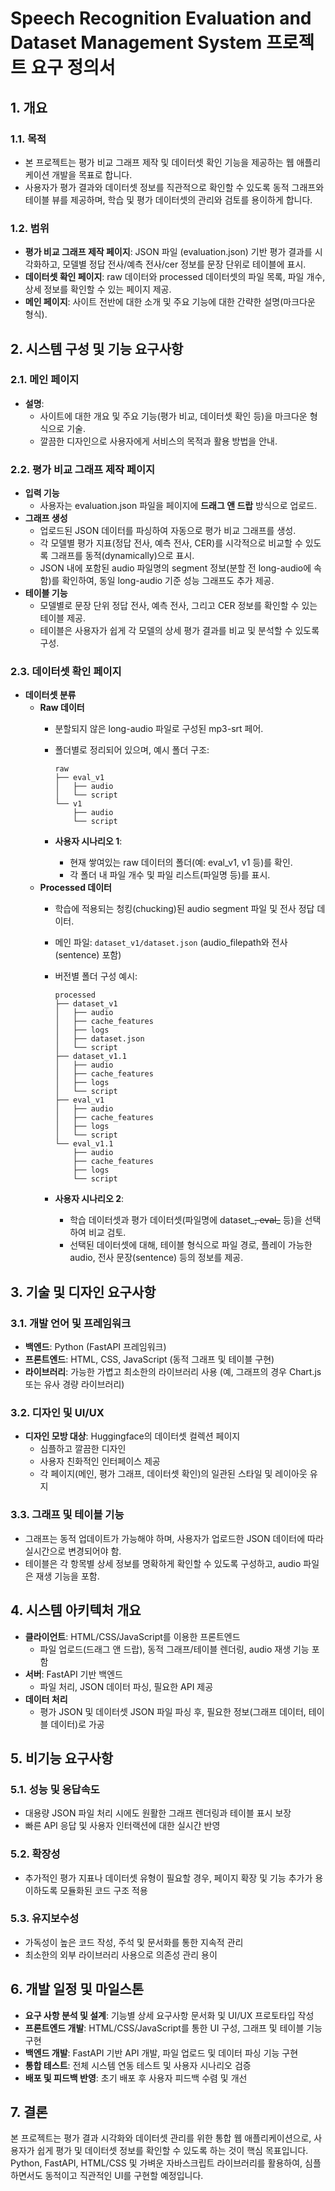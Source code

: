 # Speech Recognition Evaluation and Dataset Management System 프로젝트 요구 정의서

## 1. 개요

### 1.1. 목적

- 본 프로젝트는 평가 비교 그래프 제작 및 데이터셋 확인 기능을 제공하는 웹 애플리케이션 개발을 목표로 합니다.
- 사용자가 평가 결과와 데이터셋 정보를 직관적으로 확인할 수 있도록 동적 그래프와 테이블 뷰를 제공하며, 학습 및 평가 데이터셋의 관리와 검토를 용이하게 합니다.

### 1.2. 범위

- **평가 비교 그래프 제작 페이지**: JSON 파일 (evaluation.json) 기반 평가 결과를 시각화하고, 모델별 정답 전사/예측 전사/cer 정보를 문장 단위로 테이블에 표시.
- **데이터셋 확인 페이지**: raw 데이터와 processed 데이터셋의 파일 목록, 파일 개수, 상세 정보를 확인할 수 있는 페이지 제공.
- **메인 페이지**: 사이트 전반에 대한 소개 및 주요 기능에 대한 간략한 설명(마크다운 형식).

## 2. 시스템 구성 및 기능 요구사항

### 2.1. 메인 페이지

- **설명**:
    - 사이트에 대한 개요 및 주요 기능(평가 비교, 데이터셋 확인 등)을 마크다운 형식으로 기술.
    - 깔끔한 디자인으로 사용자에게 서비스의 목적과 활용 방법을 안내.

### 2.2. 평가 비교 그래프 제작 페이지

- **입력 기능**
    - 사용자는 evaluation.json 파일을 페이지에 **드래그 앤 드랍** 방식으로 업로드.
- **그래프 생성**
    - 업로드된 JSON 데이터를 파싱하여 자동으로 평가 비교 그래프를 생성.
    - 각 모델별 평가 지표(정답 전사, 예측 전사, CER)를 시각적으로 비교할 수 있도록 그래프를 동적(dynamically)으로 표시.
    - JSON 내에 포함된 audio 파일명의 segment 정보(분할 전 long-audio에 속함)를 확인하여, 동일 long-audio 기준 성능 그래프도 추가 제공.
- **테이블 기능**
    - 모델별로 문장 단위 정답 전사, 예측 전사, 그리고 CER 정보를 확인할 수 있는 테이블 제공.
    - 테이블은 사용자가 쉽게 각 모델의 상세 평가 결과를 비교 및 분석할 수 있도록 구성.

### 2.3. 데이터셋 확인 페이지

- **데이터셋 분류**
    - **Raw 데이터**
        - 분할되지 않은 long-audio 파일로 구성된 mp3-srt 페어.
        - 폴더별로 정리되어 있으며, 예시 폴더 구조:
            
            ```
            raw
            ├── eval_v1
            │   ├── audio
            │   └── script
            └── v1
                ├── audio
                └── script
            
            ```
            
        - **사용자 시나리오 1**:
            - 현재 쌓여있는 raw 데이터의 폴더(예: eval_v1, v1 등)를 확인.
            - 각 폴더 내 파일 개수 및 파일 리스트(파일명 등)를 표시.
    - **Processed 데이터**
        - 학습에 적용되는 청킹(chucking)된 audio segment 파일 및 전사 정답 데이터.
        - 메인 파일: `dataset_v1/dataset.json` (audio_filepath와 전사(sentence) 포함)
        - 버전별 폴더 구성 예시:
            
            ```
            processed
            ├── dataset_v1
            │   ├── audio
            │   ├── cache_features
            │   ├── logs
            │   ├── dataset.json
            │   └── script
            ├── dataset_v1.1
            │   ├── audio
            │   ├── cache_features
            │   ├── logs
            │   └── script
            ├── eval_v1
            │   ├── audio
            │   ├── cache_features
            │   ├── logs
            │   └── script
            └── eval_v1.1
                ├── audio
                ├── cache_features
                ├── logs
                └── script
            
            ```
            
        - **사용자 시나리오 2**:
            - 학습 데이터셋과 평가 데이터셋(파일명에 dataset_~~, eval_~~ 등)을 선택하여 비교 검토.
            - 선택된 데이터셋에 대해, 테이블 형식으로 파일 경로, 플레이 가능한 audio, 전사 문장(sentence) 등의 정보를 제공.

## 3. 기술 및 디자인 요구사항

### 3.1. 개발 언어 및 프레임워크

- **백엔드**: Python (FastAPI 프레임워크)
- **프론트엔드**: HTML, CSS, JavaScript (동적 그래프 및 테이블 구현)
- **라이브러리**: 가능한 가볍고 최소한의 라이브러리 사용 (예, 그래프의 경우 Chart.js 또는 유사 경량 라이브러리)

### 3.2. 디자인 및 UI/UX

- **디자인 모방 대상**: Huggingface의 데이터셋 컬렉션 페이지
    - 심플하고 깔끔한 디자인
    - 사용자 친화적인 인터페이스 제공
    - 각 페이지(메인, 평가 그래프, 데이터셋 확인)의 일관된 스타일 및 레이아웃 유지

### 3.3. 그래프 및 테이블 기능

- 그래프는 동적 업데이트가 가능해야 하며, 사용자가 업로드한 JSON 데이터에 따라 실시간으로 변경되어야 함.
- 테이블은 각 항목별 상세 정보를 명확하게 확인할 수 있도록 구성하고, audio 파일은 재생 기능을 포함.

## 4. 시스템 아키텍처 개요

- **클라이언트**: HTML/CSS/JavaScript를 이용한 프론트엔드
    - 파일 업로드(드래그 앤 드랍), 동적 그래프/테이블 렌더링, audio 재생 기능 포함
- **서버**: FastAPI 기반 백엔드
    - 파일 처리, JSON 데이터 파싱, 필요한 API 제공
- **데이터 처리**
    - 평가 JSON 및 데이터셋 JSON 파일 파싱 후, 필요한 정보(그래프 데이터, 테이블 데이터)로 가공

## 5. 비기능 요구사항

### 5.1. 성능 및 응답속도

- 대용량 JSON 파일 처리 시에도 원활한 그래프 렌더링과 테이블 표시 보장
- 빠른 API 응답 및 사용자 인터랙션에 대한 실시간 반영

### 5.2. 확장성

- 추가적인 평가 지표나 데이터셋 유형이 필요할 경우, 페이지 확장 및 기능 추가가 용이하도록 모듈화된 코드 구조 적용

### 5.3. 유지보수성

- 가독성이 높은 코드 작성, 주석 및 문서화를 통한 지속적 관리
- 최소한의 외부 라이브러리 사용으로 의존성 관리 용이

## 6. 개발 일정 및 마일스톤

- **요구 사항 분석 및 설계**: 기능별 상세 요구사항 문서화 및 UI/UX 프로토타입 작성
- **프론트엔드 개발**: HTML/CSS/JavaScript를 통한 UI 구성, 그래프 및 테이블 기능 구현
- **백엔드 개발**: FastAPI 기반 API 개발, 파일 업로드 및 데이터 파싱 기능 구현
- **통합 테스트**: 전체 시스템 연동 테스트 및 사용자 시나리오 검증
- **배포 및 피드백 반영**: 초기 배포 후 사용자 피드백 수렴 및 개선

## 7. 결론

본 프로젝트는 평가 결과 시각화와 데이터셋 관리를 위한 통합 웹 애플리케이션으로, 사용자가 쉽게 평가 및 데이터셋 정보를 확인할 수 있도록 하는 것이 핵심 목표입니다. Python, FastAPI, HTML/CSS 및 가벼운 자바스크립트 라이브러리를 활용하여, 심플하면서도 동적이고 직관적인 UI를 구현할 예정입니다.